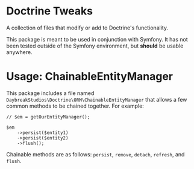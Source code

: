 # Doctrine Tweaks

A collection of files that modify or add to Doctrine's functionality.

This package is meant to be used in conjunction with Symfony. It has not been tested outside of the Symfony environment,
but **should** be usable anywhere.

# Usage: ChainableEntityManager

This package includes a file named `DaybreakStudios\Doctrine\ORM\ChainableEntityManager` that allows a few
common methods to be chained together. For example:

```
// $em = getOurEntityManager();

$em
	->persist($entity1)
	->persist($entity2)
	->flush();
```

Chainable methods are as follows: `persist`, `remove`, `detach`, `refresh`, and `flush`.

